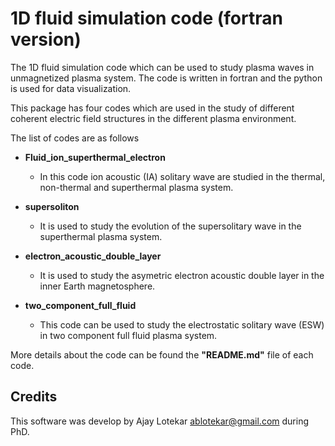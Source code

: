 # 1D fluid simulation code (fortran version)

The 1D fluid simulation code which can be used to study plasma waves in 
unmagnetized plasma system. The code is written in fortran and the python is
used for data visualization.

This package has four codes which are used in the study of different coherent electric field 
structures in the different plasma environment. 

The list of codes are as follows 
* **Fluid_ion_superthermal_electron**
    - In this code ion acoustic (IA) solitary wave are studied in the
    thermal, non-thermal and superthermal plasma system.
      
* **supersoliton**
     - It is used to study the evolution of the supersolitary wave 
    in the superthermal plasma system.
       
* **electron_acoustic_double_layer**
    - It is used to study the asymetric electron acoustic double layer 
    in the inner Earth magnetosphere.
      
* **two_component_full_fluid**
    - This code can be used to study the electrostatic solitary wave (ESW) in 
    two component full fluid plasma system.
    
  
More details about the code can be found the **"README.md"** file of each
code.

## Credits
      
This software was develop by Ajay Lotekar [ablotekar@gmail.com](ablotekar@gmail.com) 
during PhD. 
